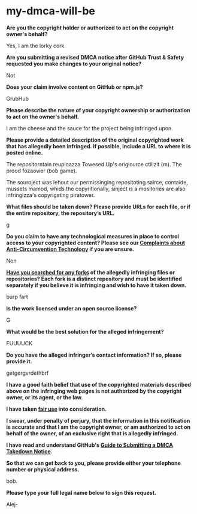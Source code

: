 # my-dmca-will-be
**Are you the copyright holder or authorized to act on the copyright owner's behalf?**

Yes, I am the lorky cork.

**Are you submitting a revised DMCA notice after GitHub Trust & Safety requested you make changes to your original notice?**

Not

**Does your claim involve content on GitHub or npm.js?**

GrubHub

**Please describe the nature of your copyright ownership or authorization to act on the owner's behalf.**

I am the cheese and the sauce for the project being infringed upon.

**Please provide a detailed description of the original copyrighted work that has allegedly been infringed. If possible, include a URL to where it is posted online.**

The repositorntain reuploazza Towesed Up's origiource ctilizit (m). The prood fozaower (bob game).

The souroject was lehout our permissinging repositoting sairce, contaide, mussets mamod, whids the copyritionally, sinject is a mositories are also infringizza's copyrigsting piratower.

**What files should be taken down? Please provide URLs for each file, or if the entire repository, the repository’s URL.**

g

**Do you claim to have any technological measures in place to control access to your copyrighted content? Please see our <a href="https://docs.github.com/articles/guide-to-submitting-a-dmca-takedown-notice#complaints-about-anti-circumvention-technology">Complaints about Anti-Circumvention Technology</a> if you are unsure.**

Non

**<a href="https://docs.github.com/articles/dmca-takedown-policy#b-what-about-forks-or-whats-a-fork">Have you searched for any forks</a> of the allegedly infringing files or repositories? Each fork is a distinct repository and must be identified separately if you believe it is infringing and wish to have it taken down.**

burp fart

**Is the work licensed under an open source license?**

G

**What would be the best solution for the alleged infringement?**

FUUUUCK

**Do you have the alleged infringer’s contact information? If so, please provide it.**

getgergvrdethbrf

**I have a good faith belief that use of the copyrighted materials described above on the infringing web pages is not authorized by the copyright owner, or its agent, or the law.**

**I have taken <a href="https://www.lumendatabase.org/topics/22">fair use</a> into consideration.**

**I swear, under penalty of perjury, that the information in this notification is accurate and that I am the copyright owner, or am authorized to act on behalf of the owner, of an exclusive right that is allegedly infringed.**

**I have read and understand GitHub's <a href="https://docs.github.com/articles/guide-to-submitting-a-dmca-takedown-notice/">Guide to Submitting a DMCA Takedown Notice</a>.**

**So that we can get back to you, please provide either your telephone number or physical address.**

bob.

**Please type your full legal name below to sign this request.**

Alej-

